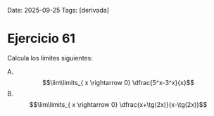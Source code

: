 Date: 2025-09-25
Tags: [derivada]

# Ejercicio 61

 
Calcula los límites siguientes:

A.   $$\lim\limits_{ x \rightarrow  0}  \dfrac{5^x-3^x}{x}$$ 
B.   $$\lim\limits_{ x \rightarrow  0}  \dfrac{x+\tg(2x)}{x-\tg(2x)}$$ 
